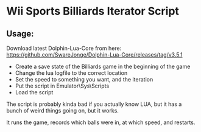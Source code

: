 # Wii Sports Billiards Iterator Script

## Usage:

Download latest Dolphin-Lua-Core from here: 
https://github.com/SwareJonge/Dolphin-Lua-Core/releases/tag/v3.5.1

- Create a save state of the Billiards game in the beginning of the game
- Change the lua logfile to the correct location
- Set the speed to something you want, and the iteration
- Put the script in Emulator\Sys\Scripts
- Load the script

The script is probably kinda bad if you actually know LUA, but it has a bunch of weird things going on, but it works.

It runs the game, records which balls were in, at which speed, and restarts.